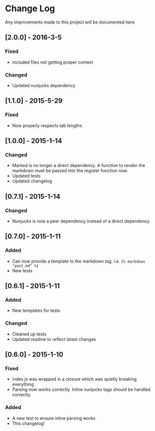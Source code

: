 # Change Log
Any improvements made to this project will be documented here

## [2.0.0] - 2016-3-5
### Fixed
- included files not getting proper context

### Changed
- Updated nunjucks dependency

## [1.1.0] - 2015-5-29
### Fixed
- Now properly respects tab lengths

## [1.0.0] - 2015-1-14
### Changed
- Marked is no longer a direct dependency. A function to render the markdown must be passed into the register function now.
- Updated tests
- Updated changelog

## [0.7.1] - 2015-1-14
### Changed
- Nunjucks is now a peer dependency instead of a direct dependency
 
## [0.7.0] - 2015-1-11
### Added
- Can now provide a template to the markdown tag. i.e. ```{% markdown "post.md" %}```
- New tests

## [0.6.1] - 2015-1-11
### Added
- New templates for tests

### Changed
- Cleaned up tests
- Updated readme to reflect latest changes

## [0.6.0] - 2015-1-10
### Fixed
- index.js was wrapped in a closure which was quietly breaking everything
- Parsing now works correctly. Inline nunjucks tags should be handled correctly.

### Added
- A new test to ensure inline parsing works
- This changelog! 
